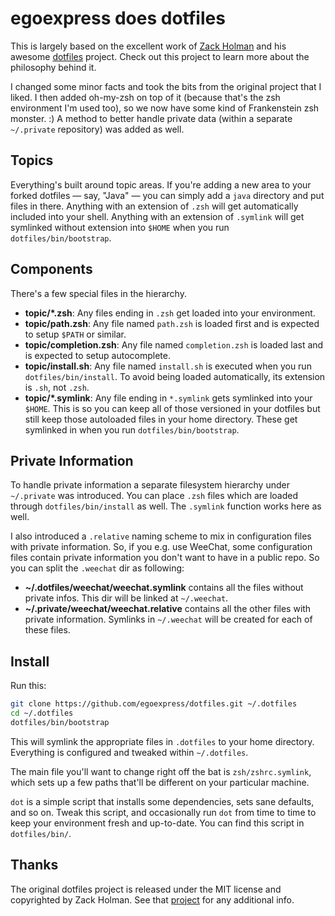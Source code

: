 # egoexpress does dotfiles

This is largely based on the excellent work of [Zack Holman](https://github.com/holman) 
and his awesome [dotfiles](https://github.com/holman/dotfiles) project.
Check out this project to learn more about the philosophy behind it.

I changed some minor facts and took the bits from the original project that I liked.
I then added oh-my-zsh on top of it (because that's the zsh environment I'm used too),
so we now have some kind of Frankenstein zsh monster. :)
A method to better handle private data (within a separate `~/.private` repository)
was added as well.

## Topics

Everything's built around topic areas. If you're adding a new area to your
forked dotfiles — say, "Java" — you can simply add a `java` directory and put
files in there. Anything with an extension of `.zsh` will get automatically
included into your shell. Anything with an extension of `.symlink` will get
symlinked without extension into `$HOME` when you run `dotfiles/bin/bootstrap`.

## Components

There's a few special files in the hierarchy.

- **topic/\*.zsh**: Any files ending in `.zsh` get loaded into your
  environment.
- **topic/path.zsh**: Any file named `path.zsh` is loaded first and is
  expected to setup `$PATH` or similar.
- **topic/completion.zsh**: Any file named `completion.zsh` is loaded
  last and is expected to setup autocomplete.
- **topic/install.sh**: Any file named `install.sh` is executed when you 
  run `dotfiles/bin/install`. 
  To avoid being loaded automatically, its extension is `.sh`, not `.zsh`.
- **topic/\*.symlink**: Any file ending in `*.symlink` gets symlinked into
  your `$HOME`. This is so you can keep all of those versioned in your dotfiles
  but still keep those autoloaded files in your home directory. These get
  symlinked in when you run `dotfiles/bin/bootstrap`.

## Private Information

To handle private information a separate filesystem hierarchy under
`~/.private` was introduced. You can place `.zsh` files which are loaded
through `dotfiles/bin/install` as well. The `.symlink` function
works here as well.

I also introduced a `.relative` naming scheme to mix in configuration files
with private information. So, if you e.g. use WeeChat, some configuration
files contain private information you don't want to have in a public repo.
So you can split the `.weechat` dir as following:

- **~/.dotfiles/weechat/weechat.symlink** contains all the files without
  private infos. This dir will be linked at `~/.weechat`.
- **~/.private/weechat/weechat.relative** contains all the other files
  with private information. Symlinks in `~/.weechat` will be created
  for each of these files.

## Install

Run this:

```sh
git clone https://github.com/egoexpress/dotfiles.git ~/.dotfiles
cd ~/.dotfiles
dotfiles/bin/bootstrap
```

This will symlink the appropriate files in `.dotfiles` to your home directory.
Everything is configured and tweaked within `~/.dotfiles`.

The main file you'll want to change right off the bat is `zsh/zshrc.symlink`,
which sets up a few paths that'll be different on your particular machine.

`dot` is a simple script that installs some dependencies, sets sane
defaults, and so on. Tweak this script, and occasionally run `dot` from
time to time to keep your environment fresh and up-to-date. You can find
this script in `dotfiles/bin/`.

## Thanks

The original dotfiles project is released under the MIT license and
copyrighted by Zack Holman. See that [project](https://github.com/holman/dotfiles)
for any additional info.
